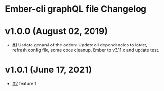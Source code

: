 # Ember-cli graphQL file Changelog

# v1.0.0 (August 02, 2019)

- [#1](https://github.com/Hortau/ember-cli-graphql-file/pull/1) Update genaral of the addon: Update all dependencies to latest, refresh config file, some code cleanup, Ember to v3.11.x and update test.

# v1.0.1 (June 17, 2021)

- [#2](...) feature 1